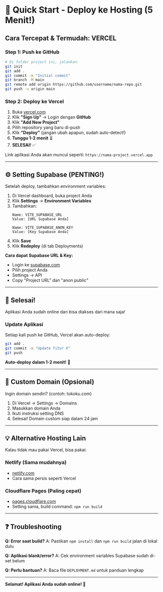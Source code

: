 # 🚀 Quick Start - Deploy ke Hosting (5 Menit!)

## Cara Tercepat & Termudah: VERCEL

### Step 1: Push ke GitHub
```bash
# Di folder project ini, jalankan:
git init
git add .
git commit -m "Initial commit"
git branch -M main
git remote add origin https://github.com/username/nama-repo.git
git push -u origin main
```

### Step 2: Deploy ke Vercel
1. Buka [vercel.com](https://vercel.com)
2. Klik **"Sign Up"** → Login dengan **GitHub**
3. Klik **"Add New Project"**
4. Pilih repository yang baru di-push
5. Klik **"Deploy"** (jangan ubah apapun, sudah auto-detect!)
6. **Tunggu 1-2 menit** ⏳
7. **SELESAI!** ✅ 

Link aplikasi Anda akan muncul seperti:
`https://nama-project.vercel.app`

---

## ⚙️ Setting Supabase (PENTING!)

Setelah deploy, tambahkan environment variables:

1. Di Vercel dashboard, buka project Anda
2. Klik **Settings** → **Environment Variables**
3. Tambahkan:
   ```
   Name: VITE_SUPABASE_URL
   Value: [URL Supabase Anda]
   
   Name: VITE_SUPABASE_ANON_KEY  
   Value: [Key Supabase Anda]
   ```
4. Klik **Save**
5. Klik **Redeploy** (di tab Deployments)

**Cara dapat Supabase URL & Key:**
- Login ke [supabase.com](https://supabase.com)
- Pilih project Anda
- Settings → API
- Copy "Project URL" dan "anon public"

---

## 🎉 Selesai!

Aplikasi Anda sudah online dan bisa diakses dari mana saja!

### Update Aplikasi

Setiap kali push ke GitHub, Vercel akan auto-deploy:
```bash
git add .
git commit -m "Update fitur X"
git push
```

**Auto-deploy dalam 1-2 menit!** 🚀

---

## 📌 Custom Domain (Opsional)

Ingin domain sendiri? (contoh: tokoku.com)

1. Di Vercel → Settings → Domains
2. Masukkan domain Anda
3. Ikuti instruksi setting DNS
4. Selesai! Domain custom siap dalam 24 jam

---

## 💡 Alternative Hosting Lain

Kalau tidak mau pakai Vercel, bisa pakai:

### **Netlify** (Sama mudahnya)
- [netlify.com](https://netlify.com) 
- Cara sama persis seperti Vercel

### **Cloudflare Pages** (Paling cepat)
- [pages.cloudflare.com](https://pages.cloudflare.com)
- Setting sama, build command: `npm run build`

---

## ❓ Troubleshooting

**Q: Error saat build?**
A: Pastikan `npm install` dan `npm run build` jalan di lokal dulu

**Q: Aplikasi blank/error?**
A: Cek environment variables Supabase sudah di-set belum

**Q: Perlu bantuan?**
A: Baca file `DEPLOYMENT.md` untuk panduan lengkap

---

**Selamat! Aplikasi Anda sudah online! 🎊**

